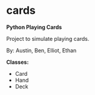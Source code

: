 cards
=====

**Python Playing Cards**

Project to simulate playing cards.

By: Austin, Ben, Elliot, Ethan

**Classes:**
 - Card
 - Hand
 - Deck
